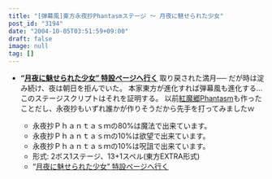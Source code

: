 ```yaml
---
title: "[弾幕風]東方永夜抄Phantasmステージ ～ 月夜に魅せられた少女"
post_id: "3194"
date: "2004-10-05T03:51:59+09:00"
draft: false
image: null
tag: []
---
```



* **“[月夜に魅せられた少女” 特設ページへ行く](/tag/touhou-in-phantasm)**
取り戻された満月── だが時は淀み続け、夜は朝日を拒んでいた。 本家東方が進化すれば弾幕風も進化する…このステージスクリプトはそれを証明する。 以前[紅魔郷Phantasm](/tag/touhou-eosd-phantasm)も作ったことだし、永夜抄もいずれ誰かが作りそうだから先手を打ってみましたｗ

  * 永夜抄Ｐｈａｎｔａｓｍの80%は魔法で出来ています。
  * 永夜抄Ｐｈａｎｔａｓｍの10%は欲望で出来ています。
  * 永夜抄Ｐｈａｎｔａｓｍの10%は呪詛で出来ています。
  * 形式: 2ボス1ステージ、13+1スペル(東方EXTRA形式)
  * “[月夜に魅せられた少女” 特設ページへ行く](/tag/touhou-in-phantasm)
